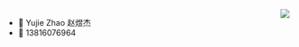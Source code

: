 <img align="right" src="https://github-readme-stats.vercel.app/api?username=wolanx&show_icons=true&hide_title=true">

- 👋 Yujie Zhao 赵煜杰
- 💬 13816076964 
